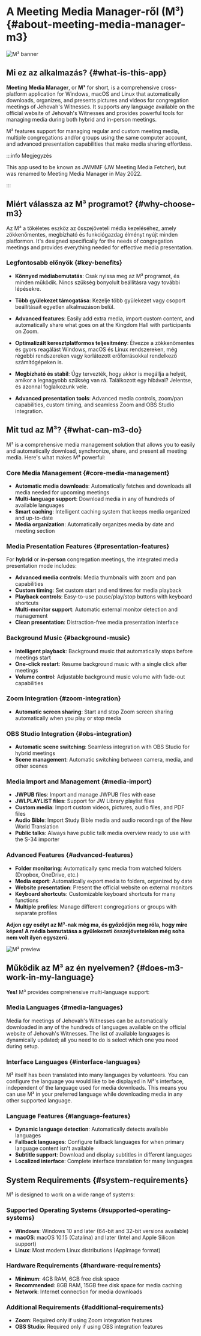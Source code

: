 # A Meeting Media Manager-ről (M³) {#about-meeting-media-manager-m3}

![M³ banner](./../assets/m3-banner.png)

## Mi ez az alkalmazás? {#what-is-this-app}

**Meeting Media Manager**, or **M³** for short, is a comprehensive cross-platform application for Windows, macOS and Linux that automatically downloads, organizes, and presents pictures and videos for congregation meetings of Jehovah's Witnesses. It supports any language available on the official website of Jehovah's Witnesses and provides powerful tools for managing media during both hybrid and in-person meetings.

M³ features support for managing regular and custom meeting media, multiple congregations and/or groups using the same computer account, and advanced presentation capabilities that make media sharing effortless.

:::info Megjegyzés

This app used to be known as JWMMF (JW Meeting Media Fetcher), but was renamed to Meeting Media Manager in May 2022.

:::

## Miért válassza az M³ programot? {#why-choose-m3}

Az M³ a tökéletes eszköz az összejöveteli média kezeléséhez, amely zökkenőmentes, megbízható és funkciógazdag élményt nyújt minden platformon. It's designed specifically for the needs of congregation meetings and provides everything needed for effective media presentation.

### Legfontosabb előnyök {#key-benefits}

- **Könnyed médiabemutatás**: Csak nyissa meg az M³ programot, és minden működik. Nincs szükség bonyolult beállításra vagy további lépésekre.

- **Több gyülekezet támogatása**: Kezelje több gyülekezet vagy csoport beállításait egyetlen alkalmazáson belül.

- **Advanced features**: Easily add extra media, import custom content, and automatically share what goes on at the Kingdom Hall with participants on Zoom.

- **Optimalizált keresztplatformos teljesítmény**: Élvezze a zökkenőmentes és gyors reagálást Windows, macOS és Linux rendszereken, még régebbi rendszereken vagy korlátozott erőforrásokkal rendelkező számítógépeken is.

- **Megbízható és stabil**: Úgy tervezték, hogy akkor is megállja a helyét, amikor a legnagyobb szükség van rá. Találkozott egy hibával? Jelentse, és azonnal foglalkozunk vele.

- **Advanced presentation tools**: Advanced media controls, zoom/pan capabilities, custom timing, and seamless Zoom and OBS Studio integration.

## Mit tud az M³? {#what-can-m3-do}

M³ is a comprehensive media management solution that allows you to easily and automatically download, synchronize, share, and present all meeting media. Here's what makes M³ powerful:

### Core Media Management {#core-media-management}

- **Automatic media downloads**: Automatically fetches and downloads all media needed for upcoming meetings
- **Multi-language support**: Download media in any of hundreds of available languages
- **Smart caching**: Intelligent caching system that keeps media organized and up-to-date
- **Media organization**: Automatically organizes media by date and meeting section

### Media Presentation Features {#presentation-features}

For **hybrid** or **in-person** congregation meetings, the integrated media presentation mode includes:

- **Advanced media controls**: Media thumbnails with zoom and pan capabilities
- **Custom timing**: Set custom start and end times for media playback
- **Playback controls**: Easy-to-use pause/play/stop buttons with keyboard shortcuts
- **Multi-monitor support**: Automatic external monitor detection and management
- **Clean presentation**: Distraction-free media presentation interface

### Background Music {#background-music}

- **Intelligent playback**: Background music that automatically stops before meetings start
- **One-click restart**: Resume background music with a single click after meetings
- **Volume control**: Adjustable background music volume with fade-out capabilities

### Zoom Integration {#zoom-integration}

- **Automatic screen sharing**: Start and stop Zoom screen sharing automatically when you play or stop media

### OBS Studio Integration {#obs-integration}

- **Automatic scene switching**: Seamless integration with OBS Studio for hybrid meetings
- **Scene management**: Automatic switching between camera, media, and other scenes

### Media Import and Management {#media-import}

- **JWPUB files**: Import and manage JWPUB files with ease
- **JWLPLAYLIST files**: Support for JW Library playlist files
- **Custom media**: Import custom videos, pictures, audio files, and PDF files
- **Audio Bible**: Import Study Bible media and audio recordings of the New World Translation
- **Public talks**: Always have public talk media overview ready to use with the S-34 importer

### Advanced Features {#advanced-features}

- **Folder monitoring**: Automatically sync media from watched folders (Dropbox, OneDrive, etc.)
- **Media export**: Automatically export media to folders, organized by date
- **Website presentation**: Present the official website on external monitors
- **Keyboard shortcuts**: Customizable keyboard shortcuts for many functions
- **Multiple profiles**: Manage different congregations or groups with separate profiles

**Adjon egy esélyt az M³-nak még ma, és győződjön meg róla, hogy mire képes! A média bemutatása a gyülekezeti összejöveteleken még soha nem volt ilyen egyszerű.**

![M³ preview](./../assets/m3-preview.png)

## Működik az M³ az én nyelvemen? {#does-m3-work-in-my-language}

**Yes!** M³ provides comprehensive multi-language support:

### Media Languages {#media-languages}

Media for meetings of Jehovah's Witnesses can be automatically downloaded in any of the hundreds of languages available on the official website of Jehovah's Witnesses. The list of available languages is dynamically updated; all you need to do is select which one you need during setup.

### Interface Languages {#interface-languages}

M³ itself has been translated into many languages by volunteers. You can configure the language you would like to be displayed in M³'s interface, independent of the language used for media downloads. This means you can use M³ in your preferred language while downloading media in any other supported language.

### Language Features {#language-features}

- **Dynamic language detection**: Automatically detects available languages
- **Fallback languages**: Configure fallback languages for when primary language content isn't available
- **Subtitle support**: Download and display subtitles in different languages
- **Localized interface**: Complete interface translation for many languages

## System Requirements {#system-requirements}

M³ is designed to work on a wide range of systems:

### Supported Operating Systems {#supported-operating-systems}

- **Windows**: Windows 10 and later (64-bit and 32-bit versions available)
- **macOS**: macOS 10.15 (Catalina) and later (Intel and Apple Silicon support)
- **Linux**: Most modern Linux distributions (AppImage format)

### Hardware Requirements {#hardware-requirements}

- **Minimum**: 4GB RAM, 6GB free disk space
- **Recommended**: 8GB RAM, 15GB free disk space for media caching
- **Network**: Internet connection for media downloads

### Additional Requirements {#additional-requirements}

- **Zoom**: Required only if using Zoom integration features
- **OBS Studio**: Required only if using OBS integration features
